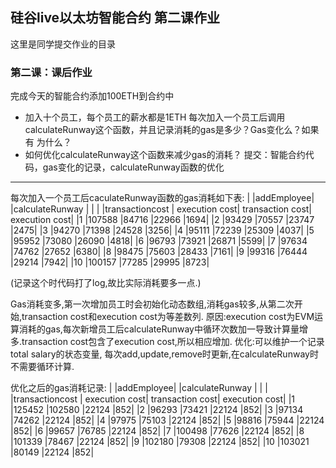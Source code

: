 ## 硅谷live以太坊智能合约 第二课作业
这里是同学提交作业的目录

### 第二课：课后作业
完成今天的智能合约添加100ETH到合约中
- 加入十个员工，每个员工的薪水都是1ETH
每次加入一个员工后调用calculateRunway这个函数，并且记录消耗的gas是多少？Gas变化么？如果有 为什么？
- 如何优化calculateRunway这个函数来减少gas的消耗？
提交：智能合约代码，gas变化的记录，calculateRunway函数的优化

-----------------------------------------------------

每次加入一个员工后caculateRunway函数的gas消耗如下表:
|    |addEmployee|      |calculateRunway | |
|    |transactioncost |   execution cost|  transaction cost|    execution cost|
|1   |107588  |84716   |22966   |1694|
|2   |93429   |70557   |23747   |2475|
|3   |94270   |71398   |24528   |3256|
|4   |95111   |72239   |25309   |4037|
|5   |95952   |73080   |26090   |4818|
|6   |96793   |73921   |26871   |5599|
|7   |97634   |74762   |27652   |6380|
|8   |98475   |75603   |28433   |7161|
|9   |99316   |76444   |29214   |7942|
|10  |100157  |77285   |29995   |8723|

(记录这个时代码打了log,故比实际消耗要多一点.)

Gas消耗变多,第一次增加员工时会初始化动态数组,消耗gas较多,从第二次开始,transaction cost和execution cost为等差数列.
原因:execution cost为EVM运算消耗的gas,每次新增员工后calculateRunway中循环次数加一导致计算量增多.transaction cost包含了execution cost,所以相应增加.
优化:可以维护一个记录total salary的状态变量, 每次add,update,remove时更新,在calculateRunway时不需要循环计算.

优化之后的gas消耗记录:
|    |addEmployee|      |calculateRunway | |
|    |transactioncost |   execution cost|  transaction cost|    execution cost|
|1   |125452  |102580  |22124   |852|
|2   |96293   |73421   |22124   |852|
|3   |97134   |74262   |22124   |852|
|4   |97975   |75103   |22124   |852|
|5   |98816   |75944   |22124   |852|
|6   |99657   |76785   |22124   |852|
|7   |100498  |77626   |22124   |852|
|8   |101339  |78467   |22124   |852|
|9   |102180  |79308   |22124   |852|
|10  |103021  |80149   |22124   |852|


